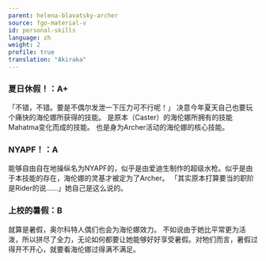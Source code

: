 ```yaml
---
parent: helena-blavatsky-archer
source: fgo-material-v
id: personal-skills
language: zh
weight: 2
profile: true
translation: "Akiraka"
---
```


### 夏日休假！：A+

「不错，不错。要是不偶尔发泄一下压力可不行呢！」
决意今年夏天自己也要玩个痛快的海伦娜所获得的技能。
是原本（Caster）的海伦娜所拥有的技能Mahatma变化而成的技能。
也是身为Archer活动的海伦娜的核心技能。

### NYAPF！：A

能够自由自在地操纵名为NYAPF的，似乎是由爱迪生制作的超级水枪。似乎是由于本技能的存在，海伦娜的灵基才被定为了Archer。
「其实原本打算要当的职阶是Rider的说……」她自己是这么说的。

### 上校的暑假：B

就算是暑假，奥尔科特人偶们也会为海伦娜效力。
不如说由于她比平常更为活泼，所以拼尽了全力，无论如何都要让她能够好好享受暑假。对牠们而言，暑假过得开不开心，就要看海伦娜过得满不满足。
